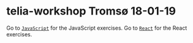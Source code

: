 # telia-workshop Tromsø 18-01-19


Go to [`JavaScript`](https://github.com/evenstensberg/telia-workshop/tree/master/Javascript) for the JavaScript exercises.
Go to [`React`](https://github.com/evenstensberg/telia-workshop/tree/master/Reactjs) for the React exercises.



